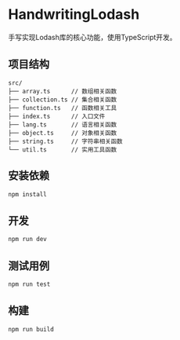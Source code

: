 # HandwritingLodash

手写实现Lodash库的核心功能，使用TypeScript开发。

## 项目结构

```
src/
├── array.ts      // 数组相关函数
├── collection.ts // 集合相关函数
├── function.ts   // 函数相关工具
├── index.ts      // 入口文件
├── lang.ts       // 语言相关函数
├── object.ts     // 对象相关函数
├── string.ts     // 字符串相关函数
└── util.ts       // 实用工具函数
```

## 安装依赖

```bash
npm install
```

## 开发

```bash
npm run dev
```

## 测试用例

```bash
npm run test
```

## 构建

```bash
npm run build
```